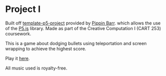 # Project I

Built off [template-p5-project](https://github.com/pippinbarr/cart253/tree/master/templates/template-p5-project) provided by [Pippin Barr](https://github.com/pippinbarr). which allows the use of the [P5.js](https://p5js.org/) library.
Made as part of the Creative Computation I (CART 253) coursework.

This is a game about dodging bullets using teleportation and screen wrapping to achieve the highest score.

Play it [here](https://atienn.github.io/Personal-Projects/P1/).


All music used is royalty-free. 